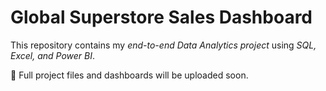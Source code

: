 # Global Superstore Sales Dashboard

This repository contains my *end-to-end Data Analytics project* using *SQL, Excel, and Power BI*.  

🚀 Full project files and dashboards will be uploaded soon.
